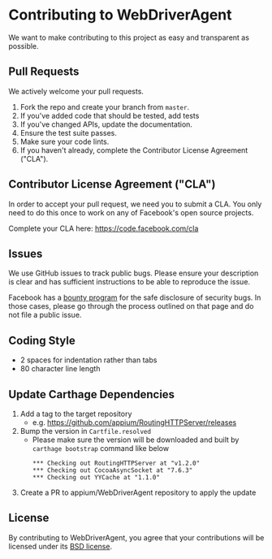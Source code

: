# Contributing to WebDriverAgent
We want to make contributing to this project as easy and transparent as
possible.

## Pull Requests
We actively welcome your pull requests.

1. Fork the repo and create your branch from `master`.
2. If you've added code that should be tested, add tests
3. If you've changed APIs, update the documentation.
4. Ensure the test suite passes.
5. Make sure your code lints.
6. If you haven't already, complete the Contributor License Agreement ("CLA").

## Contributor License Agreement ("CLA")
In order to accept your pull request, we need you to submit a CLA. You only need
to do this once to work on any of Facebook's open source projects.

Complete your CLA here: <https://code.facebook.com/cla>

## Issues
We use GitHub issues to track public bugs. Please ensure your description is
clear and has sufficient instructions to be able to reproduce the issue.

Facebook has a [bounty program](https://www.facebook.com/whitehat/) for the safe
disclosure of security bugs. In those cases, please go through the process
outlined on that page and do not file a public issue.

## Coding Style
* 2 spaces for indentation rather than tabs
* 80 character line length

## Update Carthage Dependencies

1. Add a tag to the target repository
    - e.g. https://github.com/appium/RoutingHTTPServer/releases
2. Bump the version in `Cartfile.resolved`
    - Please make sure the version will be downloaded and built by `carthage bootstrap` command like below
        ```
        *** Checking out RoutingHTTPServer at "v1.2.0"
        *** Checking out CocoaAsyncSocket at "7.6.3"
        *** Checking out YYCache at "1.1.0"
        ```
3. Create a PR to appium/WebDriverAgent repository to apply the update

## License
By contributing to WebDriverAgent, you agree that your contributions will be licensed
under its [BSD license](LICENSE).
